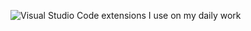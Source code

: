 ![Visual Studio Code extensions I use on my daily work]({{site.baseurl}}/images/visual-studio-code-extensions-i-use-on-my-daily-work.png)

